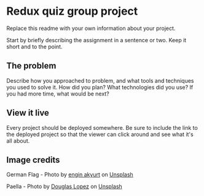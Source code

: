 # Redux quiz group project

Replace this readme with your own information about your project.

Start by briefly describing the assignment in a sentence or two. Keep it short and to the point.

## The problem

Describe how you approached to problem, and what tools and techniques you used to solve it. How did you plan? What technologies did you use? If you had more time, what would be next?

## View it live

Every project should be deployed somewhere. Be sure to include the link to the deployed project so that the viewer can click around and see what it's all about.

## Image credits
German Flag - Photo by <a href="https://unsplash.com/@enginakyurt?utm_source=unsplash&utm_medium=referral&utm_content=creditCopyText">engin akyurt</a> on <a href="https://unsplash.com/photos/qQomkOCpkes?utm_source=unsplash&utm_medium=referral&utm_content=creditCopyText">Unsplash</a>
  
Paella - Photo by <a href="https://unsplash.com/ko/@dougglaslopez?utm_source=unsplash&utm_medium=referral&utm_content=creditCopyText">Douglas Lopez</a> on <a href="https://unsplash.com/photos/4B0cLMtJxWw?utm_source=unsplash&utm_medium=referral&utm_content=creditCopyText">Unsplash</a>
  